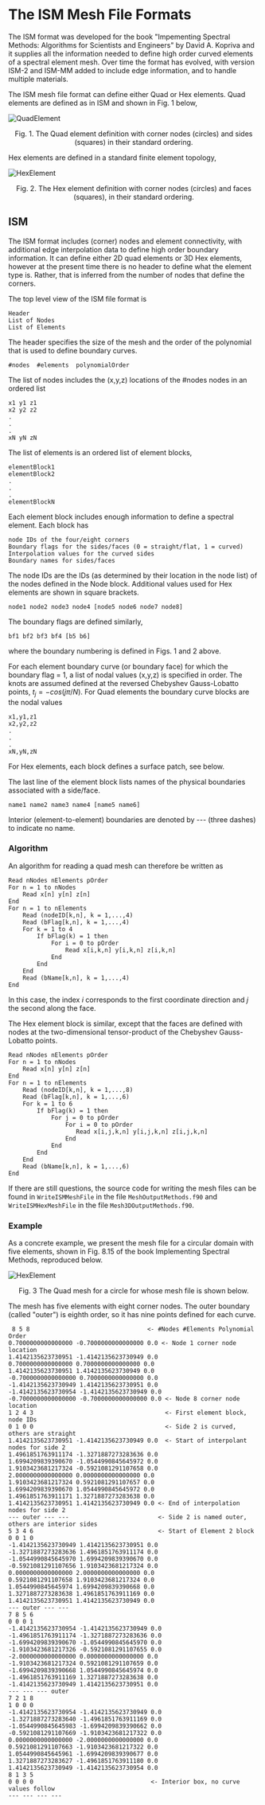 # The ISM Mesh File Formats

The ISM format was developed for the book "Impementing Spectral Methods: Algorithms for Scientists and Engineers" by David A. Kopriva and it supplies all the information needed to define high order curved elements of a spectral element mesh. Over time the format has evolved, with version ISM-2 and ISM-MM added to include edge information, and to handle multiple materials.

The ISM mesh file format can define either Quad or Hex elements. Quad elements are defined as in ISM and shown in Fig. 1 below,

![QuadElement](ElementToplogy.png)
<p align = "center"> Fig. 1. The Quad element definition with corner nodes (circles) and sides (squares)  in their standard ordering.</p>

Hex elements are defined in a standard finite element topology,

![HexElement](HexElement.png)
<p align = "center"> Fig. 2. The Hex element definition with corner nodes (circles) and faces (squares), in their standard ordering.</p>


## ISM

The ISM format includes (corner) nodes and element connectivity, with additional edge interpolation data to define high order boundary information. It can define either 2D quad elements or 3D Hex elements, however at the present time there is no header to define what the element type is. Rather, that is inferred from the number of nodes that define the corners.

The top level view of the ISM file format is

	Header
	List of Nodes
	List of Elements
	
The header specifies the size of the mesh and the order of the polynomial that is used to define boundary curves.

	#nodes  #elements  polynomialOrder
	
The list of nodes includes the (x,y,z) locations of the #nodes nodes in an ordered list

	x1 y1 z1
	x2 y2 z2
	.
	.
	.
	xN yN zN

The list of elements is an ordered list of element blocks,

	elementBlock1
	elementBlock2
	.
	.
	.
	elementBlockN
	
Each element block includes enough information to define a spectral element. Each block has

	node IDs of the four/eight corners
	Boundary flags for the sides/faces (0 = straight/flat, 1 = curved)
	Interpolation values for the curved sides
	Boundary names for sides/faces

The node IDs are the IDs (as determined by their location in the node list) of the nodes defined in the Node block. Additional values used for Hex elements are shown in square brackets.

	node1 node2 node3 node4 [node5 node6 node7 node8]

The boundary flags are defined similarly,

	bf1 bf2 bf3 bf4 [b5 b6]
	
where the boundary numbering is defined in Figs. 1 and 2 above.

For each element boundary curve (or boundary face) for which the boundary flag = 1, a list of nodal values (x,y,z) is specified in order. The knots are assumed defined at the reversed Chebyshev Gauss-Lobatto points, $t_j = -cos(j \pi /N)$. For Quad elements the boundary curve blocks are the nodal values

	x1,y1,z1
	x2,y2,z2
	.
	.
	.
	xN,yN,zN
	
For Hex elements, each block defines a surface patch, see below.

The last line of the element block lists names of the physical boundaries associated with a side/face. 

	name1 name2 name3 name4 [name5 name6]

Interior (element-to-element) boundaries are denoted by --- (three dashes) to indicate no name.

### Algorithm

An algorithm for reading a quad mesh can therefore be written as

	Read nNodes nElements pOrder
	For n = 1 to nNodes
		Read x[n] y[n] z[n]
	End
	For n = 1 to nElements
		Read (nodeID[k,n], k = 1,...,4)
		Read (bFlag[k,n], k = 1,...,4)
		For k = 1 to 4
			If bFlag(k) = 1 then
				For i = 0 to pOrder
					Read x[i,k,n] y[i,k,n] z[i,k,n]
				End
			End
		End 
		Read (bName[k,n], k = 1,...,4)
	End
In this case, the index $i$ corresponds to the first coordinate direction and $j$ the second along the face.

The Hex element block is similar, except that the faces are defined with nodes at the two-dimensional tensor-product of the Chebyshev Gauss-Lobatto points. 

	Read nNodes nElements pOrder
	For n = 1 to nNodes
		Read x[n] y[n] z[n]
	End
	For n = 1 to nElements
		Read (nodeID[k,n], k = 1,...,8)
		Read (bFlag[k,n], k = 1,...,6)
		For k = 1 to 6
			If bFlag(k) = 1 then
				For j = 0 to pOrder
					For i = 0 to pOrder
					   Read x[i,j,k,n] y[i,j,k,n] z[i,j,k,n]
					End
				End
			End
		End 
		Read (bName[k,n], k = 1,...,6)
	End

If there are still questions, the source code for writing the mesh files can be found in `WriteISMMeshFile` in the file `MeshOutputMethods.f90` and `WriteISMHexMeshFile` in the file `Mesh3DOutputMethods.f90`.

### Example
As a concrete example, we present the mesh file for a circular domain with five elements, shown in Fig. 8.15 of the book Implementing Spectral Methods, reproduced below. 

![HexElement](SEMPoisson2DMesh.png)
<p align = "center"> Fig. 3 The Quad mesh for a circle for whose mesh file is shown below.</p>

The mesh has five elements with eight corner nodes. The outer boundary (called "outer") is eighth order, so it has nine points defined for each curve.

	 8 5 8 								   <- #Nodes #Elements Polynomial Order
	0.7000000000000000 -0.7000000000000000 0.0 <- Node 1 corner node location
	1.4142135623730951 -1.4142135623730949 0.0 
	0.7000000000000000 0.7000000000000000 0.0 
	1.4142135623730951 1.4142135623730949 0.0 
	-0.7000000000000000 0.7000000000000000 0.0 
	-1.4142135623730949 1.4142135623730951 0.0
	-1.4142135623730954 -1.4142135623730949 0.0 
	-0.7000000000000000 -0.7000000000000000 0.0 <- Node 8 corner node location
	1 2 4 3									    <- First element block, node IDs
	0 1 0 0									    <- Side 2 is curved, others are straight
	1.4142135623730951 -1.4142135623730949 0.0  <- Start of interpolant nodes for side 2
	1.4961851763911174 -1.3271887273283636 0.0
	1.6994209839390670 -1.0544990845645972 0.0
	1.9103423681217324 -0.5921081291107658 0.0
	2.0000000000000000 0.0000000000000000 0.0
	1.9103423681217324 0.5921081291107657 0.0
	1.6994209839390670 1.0544990845645972 0.0
	1.4961851763911171 1.3271887273283638 0.0
	1.4142135623730951 1.4142135623730949 0.0 <- End of interpolation nodes for side 2
	--- outer --- ---					      <- Side 2 is named outer, others are interior sides
	5 3 4 6 							      <- Start of Element 2 block
	0 0 1 0
	-1.4142135623730949 1.4142135623730951 0.0
	-1.3271887273283636 1.4961851763911174 0.0
	-1.0544990845645970 1.6994209839390670 0.0
	-0.5921081291107656 1.9103423681217324 0.0
	0.0000000000000000 2.0000000000000000 0.0
	0.5921081291107658 1.9103423681217324 0.0
	1.0544990845645974 1.6994209839390668 0.0
	1.3271887273283638 1.4961851763911169 0.0
	1.4142135623730951 1.4142135623730949 0.0
	--- outer --- ---
	7 8 5 6 
	0 0 0 1
	-1.4142135623730954 -1.4142135623730949 0.0
	-1.4961851763911174 -1.3271887273283636 0.0
	-1.6994209839390670 -1.0544990845645970 0.0
	-1.9103423681217326 -0.5921081291107655 0.0
	-2.0000000000000000 0.0000000000000000 0.0
	-1.9103423681217324 0.5921081291107659 0.0
	-1.6994209839390668 1.0544990845645974 0.0
	-1.4961851763911169 1.3271887273283638 0.0
	-1.4142135623730949 1.4142135623730951 0.0
	--- --- --- outer
	7 2 1 8 
	1 0 0 0
	-1.4142135623730954 -1.4142135623730949 0.0
	-1.3271887273283640 -1.4961851763911169 0.0
	-1.0544990845645983 -1.6994209839390662 0.0
	-0.5921081291107669 -1.9103423681217322 0.0
	0.0000000000000000 -2.0000000000000000 0.0
	0.5921081291107663 -1.9103423681217322 0.0
	1.0544990845645961 -1.6994209839390677 0.0
	1.3271887273283627 -1.4961851763911180 0.0
	1.4142135623730949 -1.4142135623730954 0.0
	8 1 3 5 
	0 0 0 0									<- Interior box, no curve values follow
	--- --- --- ---
